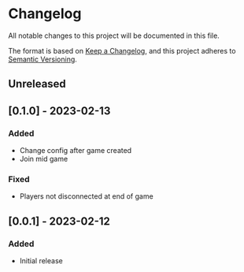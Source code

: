 # Changelog

All notable changes to this project will be documented in this file.

The format is based on [Keep a Changelog](https://keepachangelog.com/en/1.1.0/), and this project
adheres to [Semantic Versioning](https://semver.org/spec/v2.0.0.html).

## Unreleased

## [0.1.0] - 2023-02-13

### Added

- Change config after game created
- Join mid game

### Fixed

- Players not disconnected at end of game

## [0.0.1] - 2023-02-12

### Added

- Initial release
